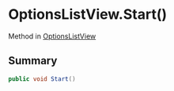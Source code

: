 # OptionsListView.Start()

Method in [OptionsListView](/api/csharp/yarn.unity.optionslistview.md)

## Summary



```csharp
public void Start()
```


